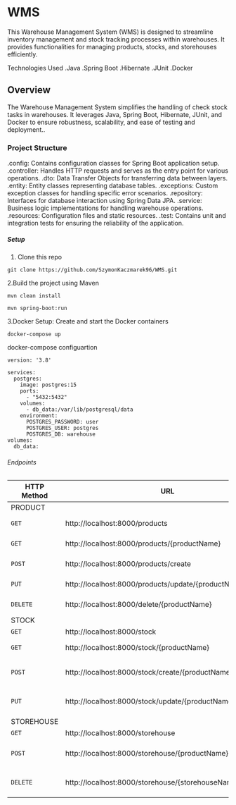 # WMS

This Warehouse Management System (WMS) is designed to streamline inventory management and stock tracking processes
within warehouses.
It provides functionalities for managing products, stocks, and storehouses efficiently.

Technologies Used
.Java
.Spring Boot
.Hibernate
.JUnit
.Docker

## Overview

The Warehouse Management System simplifies the handling of check stock tasks in warehouses.
It leverages Java, Spring Boot, Hibernate, JUnit, and Docker to ensure robustness, scalability, and ease of testing and
deployment..

### Project Structure

.config: Contains configuration classes for Spring Boot application setup.
.controller: Handles HTTP requests and serves as the entry point for various operations.
.dto: Data Transfer Objects for transferring data between layers.
.entity: Entity classes representing database tables.
.exceptions: Custom exception classes for handling specific error scenarios.
.repository: Interfaces for database interaction using Spring Data JPA.
.service: Business logic implementations for handling warehouse operations.
.resources: Configuration files and static resources.
.test: Contains unit and integration tests for ensuring the reliability of the application.

##### Setup

1. Clone this repo

```
git clone https://github.com/SzymonKaczmarek96/WMS.git
```

2.Build the project using Maven

```
mvn clean install
```

```
mvn spring-boot:run
```

3.Docker Setup:
Create and start the Docker containers

```
docker-compose up
```

docker-compose configuartion

```
version: '3.8'

services:
  postgres:
    image: postgres:15
    ports:
      - "5432:5432"
    volumes:
      - db_data:/var/lib/postgresql/data
    environment:
      POSTGRES_PASSWORD: user
      POSTGRES_USER: postgres
      POSTGRES_DB: warehouse
volumes:
  db_data:
```

###### Endpoints

| HTTP Method | URL                                                         | Description                              |
|-------------|-------------------------------------------------------------|------------------------------------------|
| PRODUCT     |
| `GET`       | http://localhost:8000/products                              | Get list of products                     |
| `GET`       | http://localhost:8000/products/{productName}                | Get Product by product name              |
| `POST`      | http://localhost:8000/products/create                       | Create product by request body           |
| `PUT`       | http://localhost:8000/products/update/{productName}         | Update product by request body           |
| `DELETE`    | http://localhost:8000/delete/{productName}                  | Delete product by productName            |
| STOCK       |
| `GET`       | http://localhost:8000/stock                                 | Get list of stocks                       |
| `GET`       | http://localhost:8000/stock/{productName}                   | Get Stock by product name                |
| `POST`      | http://localhost:8000/stock/create/{productName}/{quantity} | Create stock by productName and quantity |
| `PUT`       | http://localhost:8000/stock/update/{productName}/{quantity} | Update stock by productName and quantity |
| STOREHOUSE  |
| `GET`       | http://localhost:8000/storehouse                            | Get list of stocks                       |
| `POST`      | http://localhost:8000/storehouse/{productName}              | Create storehouse by request body        |
| `DELETE`    | http://localhost:8000/storehouse/{storehouseName}           | Delete storehous by storehouseName       |


